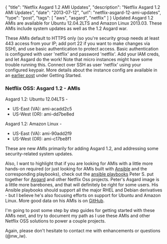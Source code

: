 {
  "title": "Netflix Asgard 1.2 AMI Updates",
  "description": "Netflix Asgard 1.2 AMI Updates",
  "date": "2013-07-12",
  "url": "netflix-asgard-12-ami-updates",
  "type": "post",
  "tags": [
    "aws",
    "asgard",
    "netflix"
  ]
}
Updated Asgard 1.2 AMIs are available for Ubuntu 12.04.2LTS and Amazon Linux 2013.03\. These AMIs include system updates as well as the 1.2 Asgard war.

These AMIs default to HTTPS only (so you're security group needs at least 443 access from your IP; add port 22 if you want to make changes via SSH), and use basic authentication to protect access. Basic authentication is configured with user 'netflix' and password 'netflix'. Add your IAM creds, and let Asgard do the work! Note that micro instances might have some trouble running this. Connect over SSH as user 'netflix' using your configured keypair. More details about the instance config are available in an [earlier post](http://imperialwicket.com/netflix-asgard-ubuntu-1204-lts-ami-release-11101) under Getting Started.

###  Netflix OSS: Asgard 1.2 - AMIs

Asgard 1.2: Ubuntu 12.04LTS -

*   US-East (VA): ami-acadd2c5
*   US-West (OR): ami-dd7be8ed

Asgard 1.2: Amazon Linux - 

*   US-East (VA): ami-90add2f9
*   US-West (OR): ami-c17be8f1

These are new AMIs primarily for adding Asgard 1.2, and addressing some security-related system updates. 

Also, I want to highlight that if you are looking for AMIs with a little more hands-on required (or just looking for AMIs built with [Ansible](https://github.com/ansible/ansible/) and the corresponding playbooks), check out the [ansible playbooks](https://github.com/awsanswers/netflixoss-ansible)  Peter S. put together for [Asgard](https://github.com/Netflix/asgard) and other Netflix Oss projects. Peter's Asgard image is a little more barebones, and that will definitely be right for some users. His Ansible playbooks should support all the major RHEL and Debian derivatives - but I believe he's also focusing efforts on support for Ubuntu and Amazon Linux. More good data on his AMIs is on [GitHub](https://github.com/awsanswers/netflixoss-ansible).

I'm going to post some step by step guides for getting started with these AMIs next, and try to document my path as I use these AMIs and other Netflix OSS solutions to power a couple projects.

Again, please don't hesitate to contact me with enhancements or questions (@nw_iw). 
